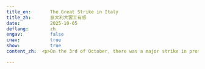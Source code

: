 ```yaml
---
title_en:       The Great Strike in Italy
title_zh:       意大利大罢工有感
date:           2025-10-05
deflang:        zh
engav:          false
cnav:           true
show:           true
content_zh:  <p>On the 3rd of October, there was a major strike in protest of the Israeli government's interception of the Global Sumud Flotilla. The Global Sumud Flotilla is a non-governmental fleet that aims to send essential supplies to the people in Gaza. According to the labor union, over 2 million people took part in the strike across more than 100 cities in Italy. Demonstrators sang songs for Palestine and waved flags as they marched through the streets.<p>I'm deeply moved. On the one hand, I see that people can be united and organized in a very short time when they witness injustice. On the other hand, demonstrators were fighting for people in Gaza, who live far away from Italy and are completely unrelated to their daily lives.<p>For over a century, ever since people from different countries formed the International Brigades to go to Spain and fight for the freedom of the Spanish people, this spirit has never vanished from history. As long as this spirit endures, I can believe that the beautiful world I dream of will one day become reality.<p> I was so moved and inspired that I wrote a poem‘: <p>霹雳惊雷动九霄，呼歌裂云旗漫桥。<p>万心同涌千里浪，官舟安敢逆滔滔？<p>非为稻粱争寸利，但求公义满天晓。<p>仁火千秋燃未绝，信知桃源路非遥。

---
```

